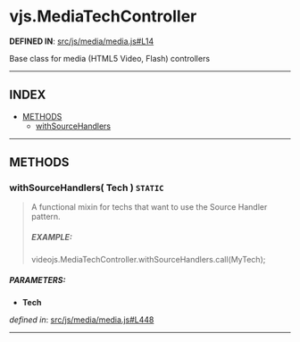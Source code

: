 <!-- GENERATED FROM SOURCE -->

# vjs.MediaTechController

__DEFINED IN__: [src/js/media/media.js#L14](https://github.com/videojs/video.js/blob/master/src/js/media/media.js#L14)  

Base class for media (HTML5 Video, Flash) controllers

---

## INDEX

- [METHODS](#methods)
  - [withSourceHandlers](#withsourcehandlers-tech--static)

---

## METHODS

### withSourceHandlers( Tech ) `STATIC`
> A functional mixin for techs that want to use the Source Handler pattern.
> 
> ##### EXAMPLE:
> 
>   videojs.MediaTechController.withSourceHandlers.call(MyTech);

##### PARAMETERS: 
* __Tech__ 

_defined in_: [src/js/media/media.js#L448](https://github.com/videojs/video.js/blob/master/src/js/media/media.js#L448)

---


